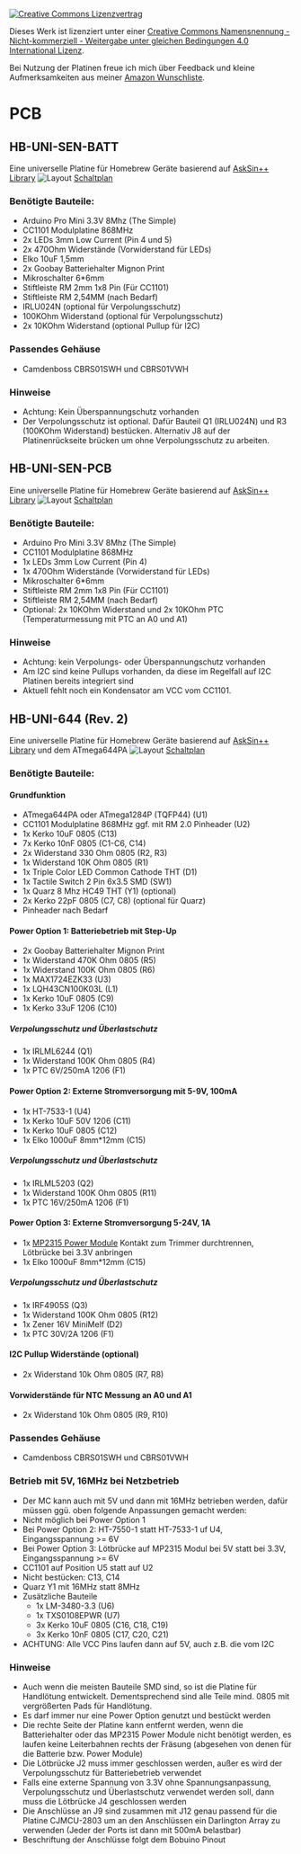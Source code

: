 [![Creative Commons Lizenzvertrag](https://i.creativecommons.org/l/by-nc-sa/4.0/88x31.png)](http://creativecommons.org/licenses/by-nc-sa/4.0/)

Dieses Werk ist lizenziert unter einer [Creative Commons Namensnennung - Nicht-kommerziell - Weitergabe unter gleichen Bedingungen 4.0 International Lizenz](http://creativecommons.org/licenses/by-nc-sa/4.0/).

Bei Nutzung der Platinen freue ich mich über Feedback und kleine Aufmerksamkeiten aus meiner [Amazon Wunschliste](https://www.amazon.de/gp/registry/wishlist/3NNUQIQO20AAP/ref=nav_wishlist_lists_1).

# PCB
## HB-UNI-SEN-BATT
Eine universelle Platine für Homebrew Geräte basierend auf [AskSin++ Library](https://github.com/pa-pa/AskSinPP)
![Layout](HB-UNI-SEN-BATT/HB-UNI-SEN-BATT.png)
[Schaltplan](HB-UNI-SEN-BATT/HB-UNI-SEN-BATT.pdf)

### Benötigte Bauteile:
* Arduino Pro Mini 3.3V 8Mhz (The Simple)
* CC1101 Modulplatine 868MHz
* 2x LEDs 3mm Low Current (Pin 4 und 5)
* 2x 470Ohm Widerstände (Vorwiderstand für LEDs)
* Elko 10uF 1,5mm
* 2x Goobay Batteriehalter Mignon Print
* Mikroschalter 6*6mm
* Stiftleiste RM 2mm 1x8 Pin (Für CC1101)
* Stiftleiste RM 2,54MM (nach Bedarf)
* IRLU024N (optional für Verpolungsschutz)
* 100KOhm Widerstand (optional für Verpolungsschutz)
* 2x 10KOhm Widerstand (optional Pullup für I2C)

### Passendes Gehäuse
* Camdenboss CBRS01SWH und CBRS01VWH

### Hinweise
* Achtung: Kein Überspannungschutz vorhanden
* Der Verpolungsschutz ist optional. Dafür Bauteil Q1 (IRLU024N) und R3 (100KOhm Widerstand) bestücken. Alternativ J8 auf der Platinenrückseite brücken um ohne Verpolungsschutz zu arbeiten.

## HB-UNI-SEN-PCB
Eine universelle Platine für Homebrew Geräte basierend auf [AskSin++ Library](https://github.com/pa-pa/AskSinPP)
![Layout](HB-UNI-SEN-PCB/HB-UNI-SEN-PCB.png)
[Schaltplan](HB-UNI-SEN-PCB/HB-UNI-SEN-PCB.pdf)

### Benötigte Bauteile:
* Arduino Pro Mini 3.3V 8Mhz (The Simple)
* CC1101 Modulplatine 868MHz
* 1x LEDs 3mm Low Current (Pin 4)
* 1x 470Ohm Widerstände (Vorwiderstand für LEDs)
* Mikroschalter 6*6mm
* Stiftleiste RM 2mm 1x8 Pin (Für CC1101)
* Stiftleiste RM 2,54MM (nach Bedarf)
* Optional: 2x 10KOhm Widerstand und 2x 10KOhm PTC (Temperaturmessung mit PTC an A0 und A1)

### Hinweise
* Achtung: kein Verpolungs- oder Überspannungschutz vorhanden
* Am I2C sind keine Pullups vorhanden, da diese im Regelfall auf I2C Platinen bereits integriert sind
* Aktuell fehlt noch ein Kondensator am VCC vom CC1101.

## HB-UNI-644 (Rev. 2)
Eine universelle Platine für Homebrew Geräte basierend auf [AskSin++ Library](https://github.com/pa-pa/AskSinPP) und dem ATmega644PA
![Layout](HB-UNI-644/HB-UNI-644.png)
[Schaltplan](HB-UNI-644/HB-UNI-644.pdf)

### Benötigte Bauteile:
#### Grundfunktion
* ATmega644PA oder ATmega1284P (TQFP44) (U1)
* CC1101 Modulplatine 868MHz ggf. mit RM 2.0 Pinheader (U2)
* 1x Kerko 10uF 0805 (C13)
* 7x Kerko 10nF 0805 (C1-C6, C14)
* 2x Widerstand 330 Ohm 0805 (R2, R3)
* 1x Widerstand 10K Ohm 0805 (R1)
* 1x Triple Color LED Common Cathode THT (D1)
* 1x Tactile Switch 2 Pin 6x3.5 SMD (SW1)
* 1x Quarz 8 Mhz HC49 THT (Y1) (optional)
* 2x Kerko 22pF 0805 (C7, C8) (optional für Quarz)
* Pinheader nach Bedarf

#### Power Option 1: Batteriebetrieb mit Step-Up
* 2x Goobay Batteriehalter Mignon Print
* 1x Widerstand 470K Ohm 0805 (R5)
* 1x Widerstand 100K Ohm 0805 (R6)
* 1x MAX1724EZK33 (U3)
* 1x LQH43CN100K03L (L1)
* 1x Kerko 10uF 0805 (C9)
* 1x Kerko 33uF 1206 (C10)
##### Verpolungsschutz und Überlastschutz
* 1x IRLML6244 (Q1)
* 1x Widerstand 100K Ohm 0805 (R4)
* 1x PTC 6V/250mA 1206 (F1)

#### Power Option 2: Externe Stromversorgung mit 5-9V, 100mA
* 1x HT-7533-1 (U4)
* 1x Kerko 10uF 50V 1206 (C11)
* 1x Kerko 10uF 0805 (C12)
* 1x Elko 1000uF 8mm*12mm (C15)
##### Verpolungsschutz und Überlastschutz
* 1x IRLML5203 (Q2)
* 1x Widerstand 100K Ohm 0805 (R11)
* 1x PTC 16V/250mA 1206 (F1)

#### Power Option 3: Externe Stromversorgung 5-24V, 1A
* 1x [MP2315 Power Module](https://de.aliexpress.com/item/DC-DC-R-cktritt-Abw-rtswandler-Einstellbar-4-5-V-24-V-zu-5-V-3A/32833398745.html)
   Kontakt zum Trimmer durchtrennen, Lötbrücke bei 3.3V anbringen
* 1x Elko 1000uF 8mm*12mm (C15)
##### Verpolungsschutz und Überlastschutz
* 1x IRF4905S (Q3)
* 1x Widerstand 100K Ohm 0805 (R12)
* 1x Zener 16V MiniMelf (D2)
* 1x PTC 30V/2A 1206 (F1)

#### I2C Pullup Widerstände (optional)
* 2x Widerstand 10k Ohm 0805 (R7, R8)

#### Vorwiderstände für NTC Messung an A0 und A1
* 2x Widerstand 10k Ohm 0805 (R9, R10)

### Passendes Gehäuse
* Camdenboss CBRS01SWH und CBRS01VWH

### Betrieb mit 5V, 16MHz bei Netzbetrieb
* Der MC kann auch mit 5V und dann mit 16MHz betrieben werden, dafür müssen ggü. oben folgende Anpassungen gemacht werden:
* Nicht möglich bei Power Option 1
* Bei Power Option 2: HT-7550-1 statt HT-7533-1 uf U4, Eingangsspannung >= 6V
* Bei Power Option 3: Lötbrücke auf MP2315 Modul bei 5V statt bei 3.3V, Eingangsspannung >= 6V
* CC1101 auf Position U5 statt auf U2
* Nicht bestücken: C13, C14
* Quarz Y1 mit 16MHz statt 8MHz
* Zusätzliche Bauteile
   * 1x LM-3480-3.3 (U6)
   * 1x TXS0108EPWR (U7)
   * 3x Kerko 10uF 0805 (C16, C18, C19)
   * 3x Kerko 10nF 0805 (C17, C20, C21)
* ACHTUNG: Alle VCC Pins laufen dann auf 5V, auch z.B. die vom I2C

### Hinweise
* Auch wenn die meisten Bauteile SMD sind, so ist die Platine für Handlötung entwickelt. Dementsprechend sind alle Teile mind. 0805 mit vergrößerten Pads für Handlötung.
* Es darf immer nur eine Power Option genutzt und bestückt werden
* Die rechte Seite der Platine kann entfernt werden, wenn die Batteriehalter oder das MP2315 Power Module nicht benötigt werden, es laufen keine Leiterbahnen rechts der Fräsung (abgesehen von denen für die Batterie bzw. Power Module)
* Die Lötbrücke J2 muss immer geschlossen werden, außer es wird der Verpolungsschutz für Batteriebetrieb verwendet
* Falls eine externe Spannung von 3.3V ohne Spannungsanpassung, Verpolungsschutz und Überlastschutz verwendet werden soll, dann muss die Lötbrücke J4 geschlossen werden
* Die Anschlüsse an J9 sind zusammen mit J12 genau passend für die Platine CJMCU-2803 um an den Anschlüssen ein Darlington Array zu verwenden (Jeder der Ports ist dann mit 500mA belastbar)
* Beschriftung der Anschlüsse folgt dem Bobuino Pinout
